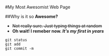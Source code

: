 #My Most Awesomist Web Page

##Why is it so **Awesome?**

* ~~Not really sure. Just typing things at random~~
* **Oh wait! I remeber now. _It's my first in years_**

```
git status
git add
git commit -m

```